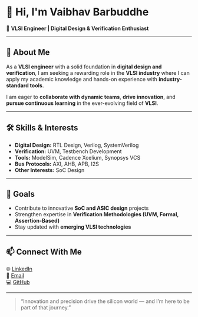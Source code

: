 # 👋 Hi, I'm Vaibhav Barbuddhe  

🎯 **VLSI Engineer | Digital Design & Verification Enthusiast**  

---

## 🧠 About Me  
As a **VLSI engineer** with a solid foundation in **digital design and verification**, I am seeking a rewarding role in the **VLSI industry** where I can apply my academic knowledge and hands-on experience with **industry-standard tools**.  

I am eager to **collaborate with dynamic teams**, **drive innovation**, and **pursue continuous learning** in the ever-evolving field of **VLSI**.  

---

## 🛠️ Skills & Interests  
- **Digital Design:** RTL Design, Verilog, SystemVerilog  
- **Verification:** UVM, Testbench Development  
- **Tools:** ModelSim, Cadence Xcelium, Synopsys VCS  
- **Bus Protocols:** AXI, AHB, APB, I2S  
- **Other Interests:** SoC Design  

---

## 🚀 Goals  
- Contribute to innovative **SoC and ASIC design** projects  
- Strengthen expertise in **Verification Methodologies (UVM, Formal, Assertion-Based)**  
- Stay updated with **emerging VLSI technologies**  

---

## 📫 Connect With Me  
🌐 [LinkedIn](#)  
📧 [Email](#)  
💻 [GitHub](#)  

---

> “Innovation and precision drive the silicon world — and I’m here to be part of that journey.”  

